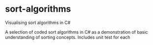 # sort-algorithms
Visualising sort algorithms in C#

A selection of coded sort algorithms in C# as a demonstration of basic understanding of sorting concepts.  Includes unit test for each

